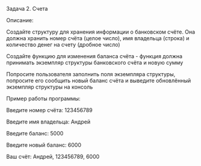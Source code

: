 Задача 2. Счета

Описание:

Создайте структуру для хранения информации о банковском счёте. Она должна хранить номер счёта (целое число), имя владельца (строка) и количество денег на счету (дробное число)

Создайте функцию для изменения баланса счёта - функция должна принимать экземпляр структуры банковского счёта и новую сумму

Попросите пользователя заполнить поля экземпляра структуры, попросите его сообщить новый баланс счёта и выведите обновлённый экземпляр структуры на консоль

Пример работы программы:

Введите номер счёта: 123456789

Введите имя владельца: Андрей

Введите баланс: 5000

Введите новый баланс: 6000

Ваш счёт: Андрей, 123456789, 6000
